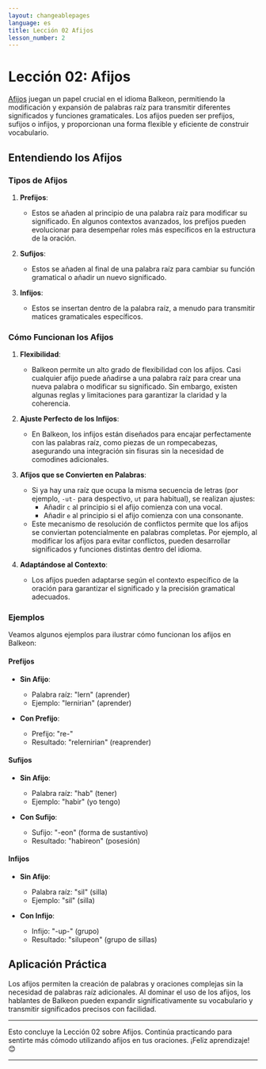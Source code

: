 ```yaml
---
layout: changeablepages
language: es
title: Lección 02 Afijos
lesson_number: 2
---
```


# Lección 02: Afijos

[Afijos](https://www.metroman.me/balkeon/docs/affixes/) juegan un papel crucial en el idioma Balkeon, permitiendo la modificación y expansión de palabras raíz para transmitir diferentes significados y funciones gramaticales. Los afijos pueden ser prefijos, sufijos o infijos, y proporcionan una forma flexible y eficiente de construir vocabulario.

## Entendiendo los Afijos

### Tipos de Afijos

1. **Prefijos**:
    - Estos se añaden al principio de una palabra raíz para modificar su significado. En algunos contextos avanzados, los prefijos pueden evolucionar para desempeñar roles más específicos en la estructura de la oración.

2. **Sufijos**:
    - Estos se añaden al final de una palabra raíz para cambiar su función gramatical o añadir un nuevo significado.

3. **Infijos**:
    - Estos se insertan dentro de la palabra raíz, a menudo para transmitir matices gramaticales específicos.

### Cómo Funcionan los Afijos

1. **Flexibilidad**:
    - Balkeon permite un alto grado de flexibilidad con los afijos. Casi cualquier afijo puede añadirse a una palabra raíz para crear una nueva palabra o modificar su significado. Sin embargo, existen algunas reglas y limitaciones para garantizar la claridad y la coherencia.

2. **Ajuste Perfecto de los Infijos**:
    - En Balkeon, los infijos están diseñados para encajar perfectamente con las palabras raíz, como piezas de un rompecabezas, asegurando una integración sin fisuras sin la necesidad de comodines adicionales.

3. **Afijos que se Convierten en Palabras**:
    - Si ya hay una raíz que ocupa la misma secuencia de letras (por ejemplo, `-ut-` para despectivo, `ut` para habitual), se realizan ajustes:
        - Añadir `c` al principio si el afijo comienza con una vocal.
        - Añadir `e` al principio si el afijo comienza con una consonante.
    - Este mecanismo de resolución de conflictos permite que los afijos se conviertan potencialmente en palabras completas. Por ejemplo, al modificar los afijos para evitar conflictos, pueden desarrollar significados y funciones distintas dentro del idioma.

4. **Adaptándose al Contexto**:
    - Los afijos pueden adaptarse según el contexto específico de la oración para garantizar el significado y la precisión gramatical adecuados.

### Ejemplos

Veamos algunos ejemplos para ilustrar cómo funcionan los afijos en Balkeon:

#### Prefijos

- **Sin Afijo**:
    - Palabra raíz: "lern" (aprender)
    - Ejemplo: "lernirian" (aprender)

- **Con Prefijo**:
    - Prefijo: "re-"
    - Resultado: "relernirian" (reaprender)

#### Sufijos

- **Sin Afijo**:
    - Palabra raíz: "hab" (tener)
    - Ejemplo: "habir" (yo tengo)

- **Con Sufijo**:
    - Sufijo: "-eon" (forma de sustantivo)
    - Resultado: "habireon" (posesión)

#### Infijos

- **Sin Afijo**:
    - Palabra raíz: "sil" (silla)
    - Ejemplo: "sil" (silla)

- **Con Infijo**:
    - Infijo: "-up-" (grupo)
    - Resultado: "silupeon" (grupo de sillas)

## Aplicación Práctica

Los afijos permiten la creación de palabras y oraciones complejas sin la necesidad de palabras raíz adicionales. Al dominar el uso de los afijos, los hablantes de Balkeon pueden expandir significativamente su vocabulario y transmitir significados precisos con facilidad.

---

Esto concluye la Lección 02 sobre Afijos. Continúa practicando para sentirte más cómodo utilizando afijos en tus oraciones. ¡Feliz aprendizaje! 😊

---
